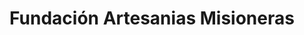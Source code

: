 ---
title: "Fundación Artesanias Misioneras"
url: /posadas/fundacion-artesanias-misioneras/
shop: Basteln
---